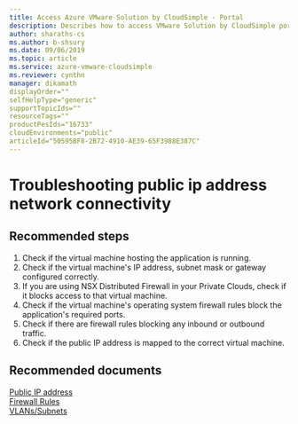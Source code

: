 ```yaml
--- 
title: Access Azure VMware Solution by CloudSimple - Portal 
description: Describes how to access VMware Solution by CloudSimple portal from Azure portal
author: sharaths-cs 
ms.author: b-shsury 
ms.date: 09/06/2019 
ms.topic: article 
ms.service: azure-vmware-cloudsimple 
ms.reviewer: cynthn 
manager: dikamath
displayOrder=""
selfHelpType="generic"
supportTopicIds=""
resourceTags=""
productPesIds="16733"
cloudEnvironments="public"
articleId="50595BF8-2B72-4910-AE39-65F3988E387C"
---
```


# Troubleshooting public ip address network connectivity 

## **Recommended steps**

1. Check if the virtual machine hosting the application is running. <br>
2. Check if the virtual machine's IP address, subnet mask or gateway configured correctly. <br>
3. If you are using NSX Distributed Firewall in your Private Clouds, check if it blocks access to that virtual machine. <br>
4. Check if the virtual machine's operating system firewall rules block the application's required ports. <br>
5. Check if there are firewall rules blocking any inbound or outbound traffic. <br>
6. Check if the public IP address is mapped to the correct virtual machine. <br>

## **Recommended documents**

[Public IP address](https://docs.cloudsimple.com/csportal/network/publicips/)<br>
[Firewall Rules](https://docs.cloudsimple.com/csportal/network/firewall/#firewall-rules)<br>
[VLANs/Subnets](https://docs.cloudsimple.com/csportal/network/vlansubnet/)